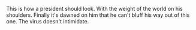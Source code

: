 This is how a president should look. With the weight of the world on his shoulders. Finally it's dawned on him that he can't bluff his way out of this one. The virus doesn't intimidate. 
